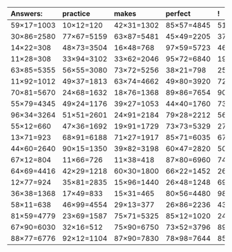 | Answers: | practice | makes | perfect | ! |
| :--- | :--- | :--- | :--- | :--- |
| 59×17=1003 | 10×12=120 | 42×31=1302 | 85×57=4845 | 51×32=1632 | 
| 30×86=2580 | 77×67=5159 | 63×87=5481 | 45×49=2205 | 37×28=1036 | 
| 14×22=308 | 48×73=3504 | 16×48=768 | 97×59=5723 | 46×55=2530 | 
| 11×28=308 | 33×94=3102 | 33×62=2046 | 95×72=6840 | 19×93=1767 | 
| 63×85=5355 | 56×55=3080 | 73×72=5256 | 38×21=798 | 25×61=1525 | 
| 11×92=1012 | 49×37=1813 | 63×74=4662 | 49×80=3920 | 72×97=6984 | 
| 70×81=5670 | 24×68=1632 | 18×76=1368 | 89×86=7654 | 90×49=4410 | 
| 55×79=4345 | 49×24=1176 | 39×27=1053 | 44×40=1760 | 73×56=4088 | 
| 96×34=3264 | 51×51=2601 | 24×91=2184 | 79×28=2212 | 56×46=2576 | 
| 55×12=660 | 47×36=1692 | 19×91=1729 | 73×73=5329 | 27×40=1080 | 
| 13×71=923 | 68×91=6188 | 71×27=1917 | 85×71=6035 | 67×17=1139 | 
| 44×60=2640 | 90×15=1350 | 39×82=3198 | 60×47=2820 | 50×77=3850 | 
| 67×12=804 | 11×66=726 | 11×38=418 | 87×80=6960 | 74×58=4292 | 
| 64×69=4416 | 42×29=1218 | 60×30=1800 | 66×22=1452 | 26×89=2314 | 
| 12×77=924 | 35×81=2835 | 15×96=1440 | 26×48=1248 | 69×12=828 | 
| 36×38=1368 | 17×49=833 | 15×31=465 | 80×56=4480 | 98×95=9310 | 
| 58×11=638 | 46×99=4554 | 29×13=377 | 26×86=2236 | 43×72=3096 | 
| 81×59=4779 | 23×69=1587 | 75×71=5325 | 85×12=1020 | 24×25=600 | 
| 67×90=6030 | 32×16=512 | 75×90=6750 | 73×52=3796 | 89×11=979 | 
| 88×77=6776 | 92×12=1104 | 87×90=7830 | 78×98=7644 | 85×80=6800 | 
